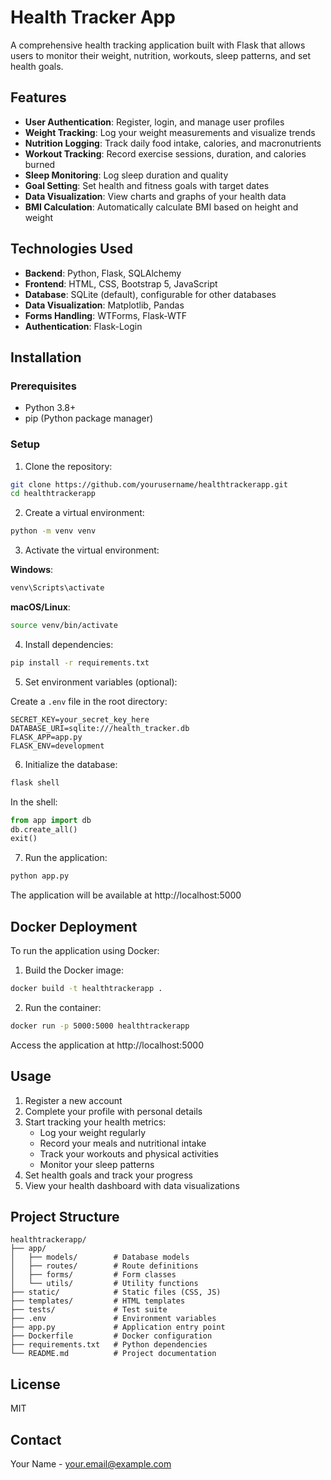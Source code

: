 # Health Tracker App

A comprehensive health tracking application built with Flask that allows users to monitor their weight, nutrition, workouts, sleep patterns, and set health goals.

## Features

- **User Authentication**: Register, login, and manage user profiles
- **Weight Tracking**: Log your weight measurements and visualize trends
- **Nutrition Logging**: Track daily food intake, calories, and macronutrients
- **Workout Tracking**: Record exercise sessions, duration, and calories burned
- **Sleep Monitoring**: Log sleep duration and quality
- **Goal Setting**: Set health and fitness goals with target dates
- **Data Visualization**: View charts and graphs of your health data
- **BMI Calculation**: Automatically calculate BMI based on height and weight

## Technologies Used

- **Backend**: Python, Flask, SQLAlchemy
- **Frontend**: HTML, CSS, Bootstrap 5, JavaScript
- **Database**: SQLite (default), configurable for other databases
- **Data Visualization**: Matplotlib, Pandas
- **Forms Handling**: WTForms, Flask-WTF
- **Authentication**: Flask-Login

## Installation

### Prerequisites

- Python 3.8+
- pip (Python package manager)

### Setup

1. Clone the repository:

```bash
git clone https://github.com/yourusername/healthtrackerapp.git
cd healthtrackerapp
```

2. Create a virtual environment:

```bash
python -m venv venv
```

3. Activate the virtual environment:

**Windows**:
```bash
venv\Scripts\activate
```

**macOS/Linux**:
```bash
source venv/bin/activate
```

4. Install dependencies:

```bash
pip install -r requirements.txt
```

5. Set environment variables (optional):

Create a `.env` file in the root directory:

```
SECRET_KEY=your_secret_key_here
DATABASE_URI=sqlite:///health_tracker.db
FLASK_APP=app.py
FLASK_ENV=development
```

6. Initialize the database:

```bash
flask shell
```

In the shell:
```python
from app import db
db.create_all()
exit()
```

7. Run the application:

```bash
python app.py
```

The application will be available at http://localhost:5000

## Docker Deployment

To run the application using Docker:

1. Build the Docker image:

```bash
docker build -t healthtrackerapp .
```

2. Run the container:

```bash
docker run -p 5000:5000 healthtrackerapp
```

Access the application at http://localhost:5000

## Usage

1. Register a new account
2. Complete your profile with personal details
3. Start tracking your health metrics:
   - Log your weight regularly
   - Record your meals and nutritional intake
   - Track your workouts and physical activities
   - Monitor your sleep patterns
4. Set health goals and track your progress
5. View your health dashboard with data visualizations

## Project Structure

```
healthtrackerapp/
├── app/
│   ├── models/        # Database models
│   ├── routes/        # Route definitions
│   ├── forms/         # Form classes
│   └── utils/         # Utility functions
├── static/            # Static files (CSS, JS)
├── templates/         # HTML templates
├── tests/             # Test suite
├── .env               # Environment variables
├── app.py             # Application entry point
├── Dockerfile         # Docker configuration
├── requirements.txt   # Python dependencies
└── README.md          # Project documentation
```

## License

MIT

## Contact

Your Name - your.email@example.com 
